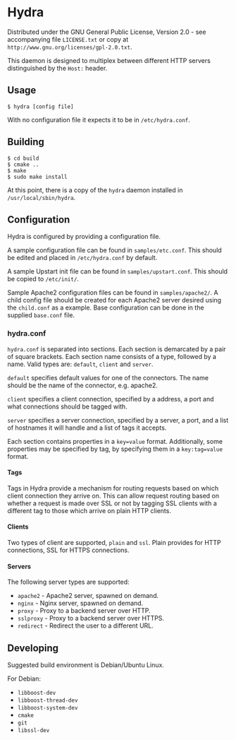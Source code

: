 Hydra
=====

Distributed under the GNU General Public License, Version 2.0 - see accompanying file `LICENSE.txt` or copy at `http://www.gnu.org/licenses/gpl-2.0.txt`.

This daemon is designed to multiplex between different HTTP servers distinguished by the `Host:` header.

Usage
-----

```
$ hydra [config file]
```

With no configuration file it expects it to be in `/etc/hydra.conf`.

Building
--------

```
$ cd build
$ cmake ..
$ make
$ sudo make install
```

At this point, there is a copy of the `hydra` daemon installed in `/usr/local/sbin/hydra`.

Configuration
-------------

Hydra is configured by providing a configuration file.

A sample configuration file can be found in `samples/etc.conf`. This should be edited and placed in `/etc/hydra.conf` by default.

A sample Upstart init file can be found in `samples/upstart.conf`. This should be copied to `/etc/init/`.

Sample Apache2 configuration files can be found in `samples/apache2/`.
A child config file should be created for each Apache2 server desired using the `child.conf` as a example.
Base configuration can be done in the supplied `base.conf` file.

### hydra.conf

`hydra.conf` is separated into sections. Each section is demarcated by a pair of square brackets. Each section name consists of
a type, followed by a name. Valid types are: `default`, `client` and `server`.

`default` specifies default values for one of the connectors. The name should be the name of the connector, e.g. apache2.

`client` specifies a client connection, specified by a address, a port and what connections should be tagged with.

`server` specifies a server connection, specified by a server, a port, and a list of hostnames it will handle and a list of tags it accepts.

Each section contains properties in a `key=value` format. Additionally, some properties may be specified by tag, by specifying them in a `key:tag=value` format.

#### Tags

Tags in Hydra provide a mechanism for routing requests based on which client connection they arrive on. This can allow request routing based on whether a
request is made over SSL or not by tagging SSL clients with a different tag to those which arrive on plain HTTP clients.

#### Clients

Two types of client are supported, `plain` and `ssl`. Plain provides for HTTP connections, SSL for HTTPS connections.

#### Servers

The following server types are supported:

- `apache2` - Apache2 server, spawned on demand.
- `nginx` - Nginx server, spawned on demand.
- `proxy` - Proxy to a backend server over HTTP.
- `sslproxy` - Proxy to a backend server over HTTPS.
- `redirect` - Redirect the user to a different URL.

Developing
----------

Suggested build environment is Debian/Ubuntu Linux.

For Debian:

* `libboost-dev`
* `libboost-thread-dev`
* `libboost-system-dev`
* `cmake`
* `git`
* `libssl-dev`

